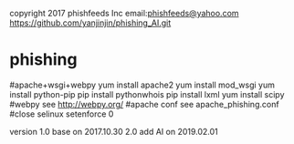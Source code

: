 copyright 2017 phishfeeds Inc
email:phishfeeds@yahoo.com
https://github.com/yanjinjin/phishing_AI.git

# phishing
#apache+wsgi+webpy
yum install apache2
yum install mod_wsgi
yum install python-pip
pip install pythonwhois
pip install lxml
yum install scipy
#webpy 
see http://webpy.org/
#apache conf
see apache_phishing.conf
#close selinux
setenforce 0

version
1.0
base on 2017.10.30
2.0
add AI on 2019.02.01
